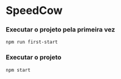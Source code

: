 # SpeedCow

### Executar o projeto pela primeira vez
`npm run first-start`

### Executar o projeto
`npm start` 
